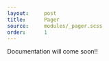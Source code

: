 ```yaml
---
layout:     post
title:      Pager
source:     modules/_pager.scss
order:      1
---
```



<p class="lead">Documentation will come soon!!</p>
